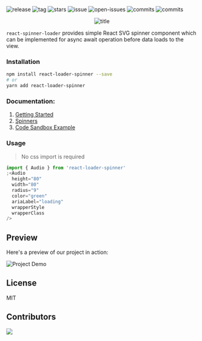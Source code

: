![release](https://badgen.net/github/release/mhnpd/react-loader-spinner)
![tag](https://badgen.net/github/tag/mhnpd/react-loader-spinner)
![stars](https://badgen.net/github/stars/mhnpd/react-loader-spinner)
![issue](https://badgen.net/github/issues/mhnpd/react-loader-spinner)
![open-issues](https://badgen.net/github/open-issues/mhnpd/react-loader-spinner)
![commits](https://badgen.net/github/commits/mhnpd/react-loader-spinner)
![commits](https://badgen.net/github/assets-dl/mhnpd/react-loader-spinner)

<div style="text-align:center;">
<p>
  <img src="/logo/logo.png" alt="title"/>
</p>
</div>

`react-spinner-loader` provides simple React SVG spinner component which can be implemented for async await operation before data loads to the view.

### Installation

```bash
npm install react-loader-spinner --save
# or
yarn add react-loader-spinner
```

### Documentation:

1. [Getting Started](https://mhnpd.github.io/react-loader-spinner/docs/intro)
2. [Spinners](https://mhnpd.github.io/react-loader-spinner/docs/category/components/)
3. [Code Sandbox Example](https://codesandbox.io/p/sandbox/react-loader-spinner-86zm9s?file=%2Fsrc%2Fstyles.css)

### Usage

> No css import is required

```jsx
import { Audio } from 'react-loader-spinner'
;<Audio
  height="80"
  width="80"
  radius="9"
  color="green"
  ariaLabel="loading"
  wrapperStyle
  wrapperClass
/>
```
## Preview

Here's a preview of our project in action:

![Project Demo](https://media4.giphy.com/media/v1.Y2lkPTc5MGI3NjExcXQ1eThvdjM5NXUwbzB0YWVhNGR1ZWdydDJkMTJxeGw3MXZlZHVjdCZlcD12MV9pbnRlcm5hbF9naWZfYnlfaWQmY3Q9Zw/P2zyjm3e6uLHMbyThj/giphy.gif)

## License

MIT

## Contributors

<a href="https://github.com/mhnpd/react-loader-spinner/graphs/contributors">
  <img src="https://contrib.rocks/image?repo=mhnpd/react-loader-spinner" />
</a>
